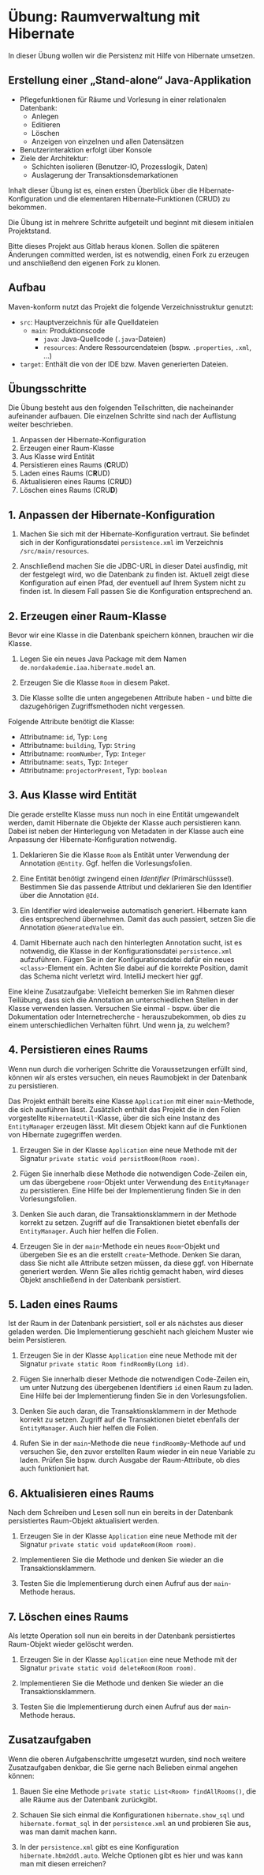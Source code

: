 # Übung: Raumverwaltung mit Hibernate

In dieser Übung wollen wir die Persistenz mit Hilfe von Hibernate umsetzen.

## Erstellung einer „Stand-alone“ Java-Applikation

* Pflegefunktionen für Räume und Vorlesung in einer relationalen Datenbank:
  * Anlegen
  * Editieren
  * Löschen
  * Anzeigen von einzelnen und allen Datensätzen
* Benutzerinteraktion erfolgt über Konsole
* Ziele der Architektur:
  * Schichten isolieren (Benutzer-IO, Prozesslogik, Daten)
  * Auslagerung der Transaktionsdemarkationen

Inhalt dieser Übung ist es, einen ersten Überblick über die Hibernate-Konfiguration
und die elementaren Hibernate-Funktionen (CRUD) zu bekommen.

Die Übung ist in mehrere Schritte aufgeteilt und beginnt mit diesem initialen
Projektstand.

Bitte dieses Projekt aus Gitlab heraus klonen. Sollen die späteren Änderungen committed werden,
ist es notwendig, einen Fork zu erzeugen und anschließend den eigenen Fork zu klonen.

## Aufbau

Maven-konform nutzt das Projekt die folgende Verzeichnisstruktur genutzt:

* `src`: Hauptverzeichnis für alle Quelldateien
    * `main`: Produktionscode
        * `java`: Java-Quellcode (`.java`-Dateien)
        * `resources`: Andere Ressourcendateien (bspw. `.properties`, `.xml`, ...)
* `target`: Enthält die von der IDE bzw. Maven generierten Dateien.

## Übungsschritte

Die Übung besteht aus den folgenden Teilschritten, die nacheinander aufeinander aufbauen. Die
einzelnen Schritte sind nach der Auflistung weiter beschrieben.

1. Anpassen der Hibernate-Konfiguration
2. Erzeugen einer Raum-Klasse
3. Aus Klasse wird Entität
4. Persistieren eines Raums (**C**RUD)
5. Laden eines Raums (C**R**UD)
6. Aktualisieren eines Raums (CR**U**D)
7. Löschen eines Raums (CRU**D**)

## 1. Anpassen der Hibernate-Konfiguration

1. Machen Sie sich mit der Hibernate-Konfiguration vertraut. Sie befindet sich
in der Konfigurationsdatei `persistence.xml` im Verzeichnis `/src/main/resources`.

2. Anschließend machen Sie die JDBC-URL in dieser Datei ausfindig, mit der festgelegt wird, wo die Datenbank
zu finden ist. Aktuell zeigt diese Konfiguration auf einen Pfad, der eventuell auf Ihrem System
nicht zu finden ist. In diesem Fall passen Sie die Konfiguration entsprechend an.

## 2. Erzeugen einer Raum-Klasse

Bevor wir eine Klasse in die Datenbank speichern können, brauchen wir die Klasse. 

1. Legen Sie ein neues Java Package mit dem Namen `de.nordakademie.iaa.hibernate.model` an.

2. Erzeugen Sie die Klasse `Room` in diesem Paket.

3. Die Klasse sollte die unten angegebenen Attribute haben - und bitte die dazugehörigen Zugriffsmethoden
nicht vergessen.

Folgende Attribute benötigt die Klasse:

- Attributname: `id`, Typ: `Long`
- Attributname: `building`, Typ: `String`
- Attributname: `roomNumber`, Typ: `Integer`
- Attributname: `seats`, Typ: `Integer`
- Attributname: `projectorPresent`, Typ: `boolean`

## 3. Aus Klasse wird Entität

Die gerade erstellte Klasse muss nun noch in eine Entität umgewandelt werden, damit Hibernate
die Objekte der Klasse auch persistieren kann. Dabei ist neben der Hinterlegung von Metadaten
in der Klasse auch eine Anpassung der Hibernate-Konfiguration notwendig.

1. Deklarieren Sie die Klasse `Room` als Entität unter Verwendung der Annotation `@Entity`. Ggf. helfen die
Vorlesungsfolien.

2. Eine Entität benötigt zwingend einen *Identifier* (Primärschlüsssel). Bestimmen Sie das passende Attribut und
deklarieren Sie den Identifier über die Annotation `@Id`.

3. Ein Identifier wird idealerweise automatisch generiert. Hibernate kann dies entsprechend übernehmen. Damit das
auch passiert, setzen Sie die Annotation `@GeneratedValue` ein.

4. Damit Hibernate auch nach den hinterlegten Annotation sucht, ist es notwendig, die Klasse in der Konfigurationsdatei
`persistence.xml` aufzuführen. Fügen Sie in der Konfigurationsdatei dafür ein neues `<class>`-Element ein. Achten Sie
dabei auf die korrekte Position, damit das Schema nicht verletzt wird. IntelliJ meckert hier ggf.

Eine kleine Zusatzaufgabe: Vielleicht bemerken Sie im Rahmen dieser Teilübung, dass sich die Annotation an unterschiedlichen Stellen in der
Klasse verwenden lassen. Versuchen Sie einmal - bspw. über die Dokumentation oder Internetrecherche - herauszubekommen,
ob dies zu einem unterschiedlichen Verhalten führt. Und wenn ja, zu welchem?

## 4. Persistieren eines Raums

Wenn nun durch die vorherigen Schritte die Voraussetzungen erfüllt sind, können wir als erstes versuchen, ein neues
Raumobjekt in der Datenbank zu persistieren.

Das Projekt enthält bereits eine Klasse `Application` mit einer `main`-Methode, die sich ausführen lässt. Zusätzlich
enthält das Projekt die in den Folien vorgestellte `HibernateUtil`-Klasse, über die sich eine Instanz des
`EntityManager` erzeugen lässt. Mit diesem Objekt kann auf die Funktionen von Hibernate zugegriffen werden.

1. Erzeugen Sie in der Klasse `Application` eine neue Methode mit der Signatur `private static void persistRoom(Room room)`.

2. Fügen Sie innerhalb diese Methode die notwendigen Code-Zeilen ein, um das übergebene `room`-Objekt unter Verwendung des
`EntityManager` zu persistieren. Eine Hilfe bei der Implementierung finden Sie in den Vorlesungsfolien.

3. Denken Sie auch daran, die Transaktionsklammern in der Methode korrekt zu setzen. Zugriff auf die Transaktionen bietet
ebenfalls der `EntityManager`. Auch hier helfen die Folien.

4. Erzeugen Sie in der `main`-Methode ein neues `Room`-Objekt und übergeben Sie es an die erstellt `create`-Methode. Denken
Sie daran, dass Sie nicht alle Attribute setzen müssen, da diese ggf. von Hibernate generiert werden. Wenn
Sie alles richtig gemacht haben, wird dieses Objekt anschließend in der Datenbank persistiert.

## 5. Laden eines Raums

Ist der Raum in der Datenbank persistiert, soll er als nächstes aus dieser geladen werden. Die Implementierung geschieht
nach gleichem Muster wie beim Persistieren.

1. Erzeugen Sie in der Klasse `Application` eine neue Methode mit der Signatur `private static Room findRoomBy(Long id)`.

2. Fügen Sie innerhalb dieser Methode die notwendigen Code-Zeilen ein, um unter Nutzung des übergebenen Identifiers `id`
einen Raum zu laden. Eine Hilfe bei der Implementierung finden Sie in den Vorlesungsfolien.

3. Denken Sie auch daran, die Transaktionsklammern in der Methode korrekt zu setzen. Zugriff auf die Transaktionen bietet
ebenfalls der `EntityManager`. Auch hier helfen die Folien.

4. Rufen Sie in der `main`-Methode die neue `findRoomBy`-Methode auf und versuchen Sie, den zuvor erstellten Raum wieder in
ein neue Variable zu laden. Prüfen Sie bspw. durch Ausgabe der Raum-Attribute, ob dies auch funktioniert hat.

## 6. Aktualisieren eines Raums

Nach dem Schreiben und Lesen soll nun ein bereits in der Datenbank persistiertes Raum-Objekt aktualisiert werden.

1. Erzeugen Sie in der Klasse `Application` eine neue Methode mit der Signatur `private static void updateRoom(Room room)`.

2. Implementieren Sie die Methode und denken Sie wieder an die Transaktionsklammern.

3. Testen Sie die Implementierung durch einen Aufruf aus der `main`-Methode heraus.

## 7. Löschen eines Raums

Als letzte Operation soll nun ein bereits in der Datenbank persistiertes Raum-Objekt wieder gelöscht werden.

1. Erzeugen Sie in der Klasse `Application` eine neue Methode mit der Signatur `private static void deleteRoom(Room room)`.

2. Implementieren Sie die Methode und denken Sie wieder an die Transaktionsklammern.

3. Testen Sie die Implementierung durch einen Aufruf aus der `main`-Methode heraus.

## Zusatzaufgaben

Wenn die oberen Aufgabenschritte umgesetzt wurden, sind noch weitere Zusatzaufgaben denkbar, die Sie gerne nach Belieben einmal
angehen können:

1. Bauen Sie eine Methode `private static List<Room> findAllRooms()`, die alle Räume aus der Datenbank zurückgibt.

2. Schauen Sie sich einmal die Konfigurationen `hibernate.show_sql` und `hibernate.format_sql` in der `persistence.xml` an und
probieren Sie aus, was man damit machen kann.

3. In der `persistence.xml` gibt es eine Konfiguration `hibernate.hbm2ddl.auto`. Welche Optionen gibt es hier und was kann man mit
diesen erreichen?
